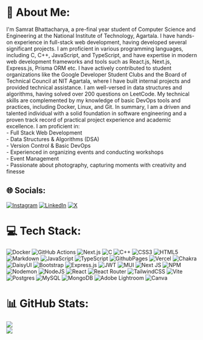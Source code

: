 # 💫 About Me:
I'm Samrat Bhattacharya, a pre-final year student of Computer Science and Engineering at the National Institute of Technology, Agartala. I have hands-on experience in full-stack web development, having developed several significant projects. I am proficient in various programming languages, including C, C++, JavaScript, and TypeScript, and have expertise in modern web development frameworks and tools such as React.js, Next.js, Express.js, Prisma ORM etc. I have actively contributed to student organizations like the Google Developer Student Clubs and the Board of Technical Council at NIT Agartala, where I have built internal projects and provided technical assistance. I am well-versed in data structures and algorithms, having solved over 200 questions on LeetCode. My technical skills are complemented by my knowledge of basic DevOps tools and practices, including Docker, Linux, and Git. In summary, I am a driven and talented individual with a solid foundation in software engineering and a proven track record of practical project experience and academic excellence.
I am proficient in:<br>  - Full Stack Web Development <br>  - Data Structures & Algorithms (DSA)<br>  - Version Control & Basic DevOps <br>- Experienced in organizing events and conducting workshops<br> - Event Management<br/> - Passionate about photography, capturing moments with creativity and finesse<br>


## 🌐 Socials:
[![Instagram](https://img.shields.io/badge/Instagram-%23E4405F.svg?logo=Instagram&logoColor=white)](https://www.instagram.com/_samrat_53/) [![LinkedIn](https://img.shields.io/badge/LinkedIn-%230077B5.svg?logo=linkedin&logoColor=white)](https://www.linkedin.com/in/samrat-bhattacharya/) [![X](https://img.shields.io/badge/X-black.svg?logo=X&logoColor=white)](https://x.com/_samrat_53) 

# 💻 Tech Stack:
![Docker](https://img.shields.io/docker/automated/:user/:repo?style=flat&logo=markdown&logoColor=white) ![GitHub Actions](https://img.shields.io/github/actions/workflow/status/:user/:repo/:workflow?style=flat&logo=markdown&logoColor=white) ![Next.js](https://img.shields.io/github/discussions/:user/:repo?style=flat&logo=markdown&logoColor=white) ![C](https://img.shields.io/badge/c-%2300599C.svg?style=flat&logo=c&logoColor=white) ![C++](https://img.shields.io/badge/c++-%2300599C.svg?style=flat&logo=c%2B%2B&logoColor=white) ![CSS3](https://img.shields.io/badge/css3-%231572B6.svg?style=flat&logo=css3&logoColor=white) ![HTML5](https://img.shields.io/badge/html5-%23E34F26.svg?style=flat&logo=html5&logoColor=white) ![Markdown](https://img.shields.io/badge/markdown-%23000000.svg?style=flat&logo=markdown&logoColor=white) ![JavaScript](https://img.shields.io/badge/javascript-%23323330.svg?style=flat&logo=javascript&logoColor=%23F7DF1E) ![TypeScript](https://img.shields.io/badge/typescript-%23007ACC.svg?style=flat&logo=typescript&logoColor=white) ![GithubPages](https://img.shields.io/badge/github%20pages-121013?style=flat&logo=github&logoColor=white) ![Vercel](https://img.shields.io/badge/vercel-%23000000.svg?style=flat&logo=vercel&logoColor=white) ![Chakra](https://img.shields.io/badge/chakra-%234ED1C5.svg?style=flat&logo=chakraui&logoColor=white) ![DaisyUI](https://img.shields.io/badge/daisyui-5A0EF8?style=flat&logo=daisyui&logoColor=white) ![Bootstrap](https://img.shields.io/badge/bootstrap-%238511FA.svg?style=flat&logo=bootstrap&logoColor=white) ![Express.js](https://img.shields.io/badge/express.js-%23404d59.svg?style=flat&logo=express&logoColor=%2361DAFB) ![JWT](https://img.shields.io/badge/JWT-black?style=flat&logo=JSON%20web%20tokens) ![MUI](https://img.shields.io/badge/MUI-%230081CB.svg?style=flat&logo=mui&logoColor=white) ![Next JS](https://img.shields.io/badge/Next-black?style=flat&logo=next.js&logoColor=white) ![NPM](https://img.shields.io/badge/NPM-%23CB3837.svg?style=flat&logo=npm&logoColor=white) ![Nodemon](https://img.shields.io/badge/NODEMON-%23323330.svg?style=flat&logo=nodemon&logoColor=%BBDEAD) ![NodeJS](https://img.shields.io/badge/node.js-6DA55F?style=flat&logo=node.js&logoColor=white) ![React](https://img.shields.io/badge/react-%2320232a.svg?style=flat&logo=react&logoColor=%2361DAFB) ![React Router](https://img.shields.io/badge/React_Router-CA4245?style=flat&logo=react-router&logoColor=white) ![TailwindCSS](https://img.shields.io/badge/tailwindcss-%2338B2AC.svg?style=flat&logo=tailwind-css&logoColor=white) ![Vite](https://img.shields.io/badge/vite-%23646CFF.svg?style=flat&logo=vite&logoColor=white) ![Postgres](https://img.shields.io/badge/postgres-%23316192.svg?style=flat&logo=postgresql&logoColor=white) ![MySQL](https://img.shields.io/badge/mysql-%2300000f.svg?style=flat&logo=mysql&logoColor=white) ![MongoDB](https://img.shields.io/badge/MongoDB-%234ea94b.svg?style=flat&logo=mongodb&logoColor=white) ![Adobe Lightroom](https://img.shields.io/badge/Adobe%20Lightroom-31A8FF.svg?style=flat&logo=Adobe%20Lightroom&logoColor=white) ![Canva](https://img.shields.io/badge/Canva-%2300C4CC.svg?style=flat&logo=Canva&logoColor=white)
# 📊 GitHub Stats:
![](https://github-readme-streak-stats.herokuapp.com/?user=samrat53&theme=highcontrast&hide_border=false)<br/>
![](https://github-readme-stats.vercel.app/api/top-langs/?username=samrat53&theme=highcontrast&hide_border=false&include_all_commits=true&count_private=true&layout=compact)
